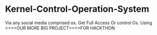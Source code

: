 # Kernel-Control-Operation-System
Via any social media comprised os.
Get Full Access Or control Os.
Using >>>>OUR MORE BIG PROJECT>>>>FOR HACKTHON 
